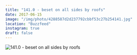 ```yaml
---
title: "141.0 - beset on all sides by roofs"
date: 2017-06-15
image: "/img/photo/4288587d2d237792cbbf53c27b254141.jpg"
location: "Buzzfeed"
instagram: true
draft: false
---
```


![141.0 - beset on all sides by roofs](/img/photo/4288587d2d237792cbbf53c27b254141.jpg)
